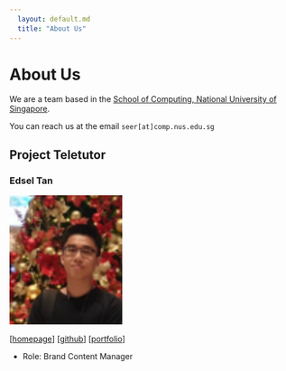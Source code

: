```yaml
---
  layout: default.md
  title: "About Us"
---
```


# About Us

We are a team based in the [School of Computing, National University of Singapore](http://www.comp.nus.edu.sg).

You can reach us at the email `seer[at]comp.nus.edu.sg`

## Project Teletutor

### Edsel Tan

<img src="images/edsel-tan.png" width="200px">

[[homepage](https://www.youtube.com/watch?v=xVWeRnStdSA)]
[[github](https://github.com/edsel-tan)]
[[portfolio](team/edsel-tan.md)]

* Role: Brand Content Manager

